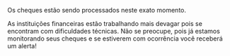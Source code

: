 Os cheques estão sendo processados neste exato momento.

As instituições financeiras estão trabalhando mais devagar pois se encontram com 
dificuldades técnicas. Não se preocupe, pois já estamos monitorando seus cheques 
e se estiverem com ocorrência você receberá um alerta!